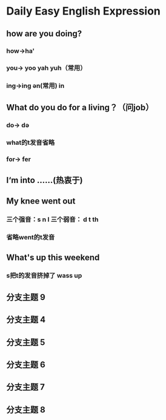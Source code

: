 #  Daily Easy English Expression
##  how are you doing?
###  how→ha'
###  you→ yoo yah    yuh（常用）
###  ing→ing   ən(常用)  in
##  What do you do for a living？（问job）
###  do→  də
###  what的t发音省略
###  for→  fer
##  I‘m into ......(热衷于)
##  My knee went out
###  三个强音：s  n   l     三个弱音： d  t  th   
###  省略went的t发音
##  What's up this weekend
###  s把t的发音挤掉了    wass up
##  分支主题 9
##  分支主题 4
##  分支主题 5
##  分支主题 6
##  分支主题 7
##  分支主题 8
